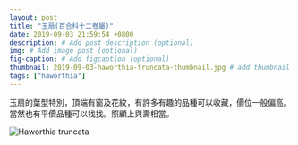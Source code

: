 ```yaml
---
layout: post
title: "玉扇(百合科十二卷屬)"
date: 2019-09-03 21:59:54 +0800
description: # Add post description (optional)
img: # Add image post (optional)
fig-caption: # Add figcaption (optional)
thumbnail: 2019-09-03-haworthia-truncata-thumbnail.jpg # add thumbnail (optional)
tags: ["haworthia"]
---
```

玉扇的葉型特別，頂端有窗及花紋，有許多有趣的品種可以收藏，價位一般偏高。當然也有平價品種可以找找。照顧上與壽相當。

![Haworthia truncata]({{site.baseurl}}/assets/img/2019-09-03-haworthia-truncata-thumbnail.jpg)
